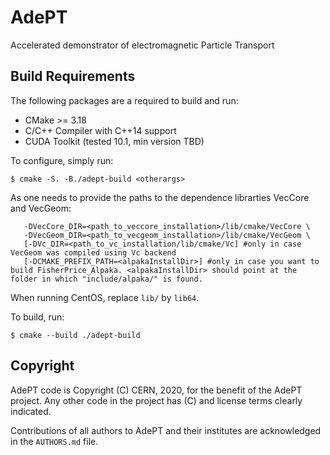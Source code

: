 <!--
SPDX-FileCopyrightText: 2020 CERN
SPDX-License-Identifier: CC-BY-4.0
-->

# AdePT

Accelerated demonstrator of electromagnetic Particle Transport

## Build Requirements

The following packages are a required to build and run:

- CMake >= 3.18
- C/C++ Compiler with C++14 support
- CUDA Toolkit (tested 10.1, min version TBD)

To configure, simply run:

```console
$ cmake -S. -B./adept-build <otherargs>
```
As <otherargs> one needs to provide the paths to the dependence librarties VecCore and VecGeom:
```console
   -DVecCore_DIR=<path_to_veccore_installation>/lib/cmake/VecCore \
   -DVecGeom_DIR=<path_to_vecgeom_installation>/lib/cmake/VecGeom \
   [-DVc_DIR=<path_to_vc_installation/lib/cmake/Vc] #only in case VecGeom was compiled using Vc backend
   [-DCMAKE_PREFIX_PATH=<alpakaInstallDir>] #only in case you want to build FisherPrice_Alpaka. <alpakaInstallDir> should point at the folder in which "include/alpaka/" is found.
```
When running CentOS, replace `lib/` by `lib64`.

To build, run:

```console
$ cmake --build ./adept-build
```

## Copyright

AdePT code is Copyright (C) CERN, 2020, for the benefit of the AdePT project.
Any other code in the project has (C) and license terms clearly indicated.

Contributions of all authors to AdePT and their institutes are acknowledged in
the `AUTHORS.md` file.

 
